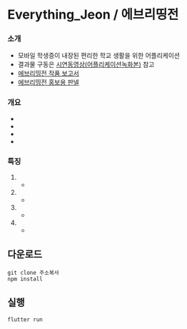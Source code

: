 # Everything_Jeon / 에브리띵전

### 소개
- 모바일 학생증이 내장된 편리한 학교 생활을 위한 어플리케이션
- 결과물 구동은 [시연동영상(어플리케이션녹화본)](/etc/에브리띵전_앱동영상.mp4) 참고
- [에브리띵전 작품 보고서](/etc/.hwp)
- [에브리띵전 홍보용 판넬](/etc/에브리띵전_판넬.jpg) 

### 개요
- 
- 
- 
- 

### 특징
1. 
    - 
2. 
    - 
3. 
    - 
4. 
    - 

## 다운로드

```
git clone 주소복사
npm install
```

## 실행
```
flutter run
```

